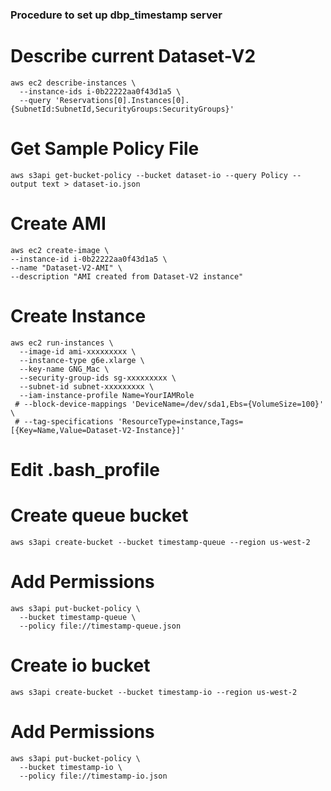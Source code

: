 ### Procedure to set up dbp_timestamp server

# Describe current Dataset-V2
```
aws ec2 describe-instances \
  --instance-ids i-0b22222aa0f43d1a5 \
  --query 'Reservations[0].Instances[0].{SubnetId:SubnetId,SecurityGroups:SecurityGroups}'
  ```

# Get Sample Policy File
```
aws s3api get-bucket-policy --bucket dataset-io --query Policy --output text > dataset-io.json
```

# Create AMI
```
aws ec2 create-image \
--instance-id i-0b22222aa0f43d1a5 \
--name "Dataset-V2-AMI" \
--description "AMI created from Dataset-V2 instance"
```

# Create Instance
```
aws ec2 run-instances \
  --image-id ami-xxxxxxxxx \
  --instance-type g6e.xlarge \
  --key-name GNG_Mac \
  --security-group-ids sg-xxxxxxxxx \
  --subnet-id subnet-xxxxxxxxx \
  --iam-instance-profile Name=YourIAMRole
 # --block-device-mappings 'DeviceName=/dev/sda1,Ebs={VolumeSize=100}' \
 # --tag-specifications 'ResourceType=instance,Tags=[{Key=Name,Value=Dataset-V2-Instance}]'
```

# Edit .bash_profile


# Create queue bucket
```
aws s3api create-bucket --bucket timestamp-queue --region us-west-2
```

# Add Permissions
```
aws s3api put-bucket-policy \
  --bucket timestamp-queue \
  --policy file://timestamp-queue.json
  ```

# Create io bucket
```
aws s3api create-bucket --bucket timestamp-io --region us-west-2
```

# Add Permissions
```
aws s3api put-bucket-policy \
  --bucket timestamp-io \
  --policy file://timestamp-io.json
  ```